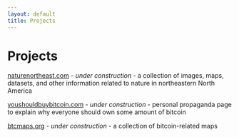 ```yaml
---
layout: default
title: Projects
---
```


# Projects
[naturenortheast.com](https://naturenortheast.com) - *under construction* - a collection of images, maps, datasets, and other information related to nature in northeastern North America

[youshouldbuybitcoin.com](https://youshouldbuybitcoin.com) - *under construction* - personal propaganda page to explain why everyone should own some amount of bitcoin

[btcmaps.org](https://btcmaps.org) - *under construction* - a collection of bitcoin-related maps
